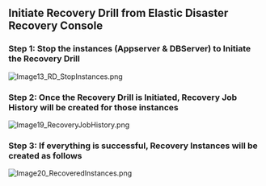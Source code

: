 ## Initiate Recovery Drill from Elastic Disaster Recovery Console

### Step 1: Stop the instances (Appserver & DBServer) to Initiate the Recovery Drill

![Image13_RD_StopInstances.png](https://github.com/prabhugr/aws-elasticdisasterrecovery-demo/blob/main/Lab_instructions/Images/Image13_RD_StopInstances.png)

### Step 2: Once the Recovery Drill is Initiated, Recovery Job History will be created for those instances

![Image19_RecoveryJobHistory.png](https://github.com/prabhugr/aws-elasticdisasterrecovery-demo/blob/main/Lab_instructions/Images/Image19_RecoveryJobHistory.png)

### Step 3: If everything is successful, Recovery Instances will be created as follows

![Image20_RecoveredInstances.png](https://github.com/prabhugr/aws-elasticdisasterrecovery-demo/blob/main/Lab_instructions/Images/Image20_RecoveredInstances.png)
